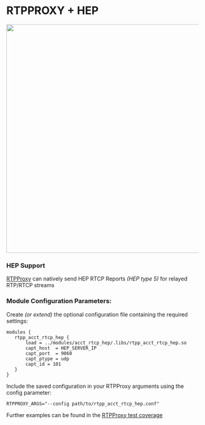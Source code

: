 # RTPPROXY + HEP

<img src="https://opengraph.githubassets.com/96bbc25bfaf9f9c4228742862d8d672f90113dc54d064cfbc593e4154b393a21/sippy/rtpproxy" width=600 />

### HEP Support
[RTPProxy](https://www.rtpproxy.org/) can natively send HEP RTCP Reports _(HEP type 5)_ for relayed RTP/RTCP streams

### Module Configuration Parameters:
Create _(or extend)_ the optional configuration file containing the required settings:
```
modules {
   rtpp_acct_rtcp_hep {
       load = ../modules/acct_rtcp_hep/.libs/rtpp_acct_rtcp_hep.so
       capt_host  = HEP_SERVER_IP
       capt_port  = 9060
       capt_ptype = udp
       capt_id = 101
   }
}
```

Include the saved configuration in your RTPProxy arguments using the config parameter:
```
RTPPROXY_ARGS="--config path/to/rtpp_acct_rtcp_hep.conf"
```

Further examples can be found in the [RTPProxy test coverage](https://github.com/sippy/rtpproxy/blob/master/tests/acct_rtcp_hep/basic.conf)
